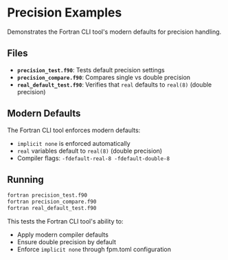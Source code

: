 # Precision Examples

Demonstrates the Fortran CLI tool's modern defaults for precision handling.

## Files

- **`precision_test.f90`**: Tests default precision settings
- **`precision_compare.f90`**: Compares single vs double precision
- **`real_default_test.f90`**: Verifies that `real` defaults to `real(8)` (double precision)

## Modern Defaults

The Fortran CLI tool enforces modern defaults:
- `implicit none` is enforced automatically
- `real` variables default to `real(8)` (double precision)
- Compiler flags: `-fdefault-real-8 -fdefault-double-8`

## Running

```bash
fortran precision_test.f90
fortran precision_compare.f90
fortran real_default_test.f90
```

This tests the Fortran CLI tool's ability to:
- Apply modern compiler defaults
- Ensure double precision by default
- Enforce `implicit none` through fpm.toml configuration